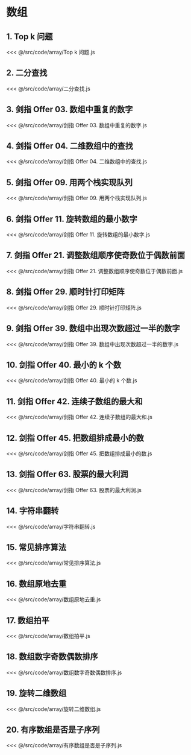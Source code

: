 # 数组

## 1. Top k 问题

<<< @/src/code/array/Top k 问题.js

## 2. 二分查找

<<< @/src/code/array/二分查找.js

## 3. 剑指 Offer 03. 数组中重复的数字

<<< @/src/code/array/剑指 Offer 03. 数组中重复的数字.js

## 4. 剑指 Offer 04. 二维数组中的查找

<<< @/src/code/array/剑指 Offer 04. 二维数组中的查找.js

## 5. 剑指 Offer 09. 用两个栈实现队列

<<< @/src/code/array/剑指 Offer 09. 用两个栈实现队列.js

## 6. 剑指 Offer 11. 旋转数组的最小数字

<<< @/src/code/array/剑指 Offer 11. 旋转数组的最小数字.js

## 7. 剑指 Offer 21. 调整数组顺序使奇数位于偶数前面

<<< @/src/code/array/剑指 Offer 21. 调整数组顺序使奇数位于偶数前面.js

## 8. 剑指 Offer 29. 顺时针打印矩阵

<<< @/src/code/array/剑指 Offer 29. 顺时针打印矩阵.js

## 9. 剑指 Offer 39. 数组中出现次数超过一半的数字

<<< @/src/code/array/剑指 Offer 39. 数组中出现次数超过一半的数字.js

## 10. 剑指 Offer 40. 最小的 k 个数

<<< @/src/code/array/剑指 Offer 40. 最小的 k 个数.js

## 11. 剑指 Offer 42. 连续子数组的最大和

<<< @/src/code/array/剑指 Offer 42. 连续子数组的最大和.js

## 12. 剑指 Offer 45. 把数组排成最小的数

<<< @/src/code/array/剑指 Offer 45. 把数组排成最小的数.js

## 13. 剑指 Offer 63. 股票的最大利润

<<< @/src/code/array/剑指 Offer 63. 股票的最大利润.js

## 14. 字符串翻转

<<< @/src/code/array/字符串翻转.js

## 15. 常见排序算法

<<< @/src/code/array/常见排序算法.js

## 16. 数组原地去重

<<< @/src/code/array/数组原地去重.js

## 17. 数组拍平

<<< @/src/code/array/数组拍平.js

## 18. 数组数字奇数偶数排序

<<< @/src/code/array/数组数字奇数偶数排序.js

## 19. 旋转二维数组

<<< @/src/code/array/旋转二维数组.js

## 20. 有序数组是否是子序列

<<< @/src/code/array/有序数组是否是子序列.js
